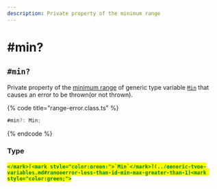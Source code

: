 ```yaml
---
description: Private property of the minimum range
---
```


# #min?

## `#min?`

Private property of the [minimum range](../../getting-started/basic-concepts.md#range) of generic type variable [`Min`](../generic-type-variables.md#rangeerror-less-than-id-min-max-greater-than-1) that causes an error to be thrown(or not thrown).

{% code title="range-error.class.ts" %}
```typescript
#min?: Min;
```
{% endcode %}

### Type

#### <mark style="color:green;">``</mark>[<mark style="color:green;">`Min`</mark>](../generic-type-variables.md#rangeerror-less-than-id-min-max-greater-than-1)<mark style="color:green;">``</mark>
